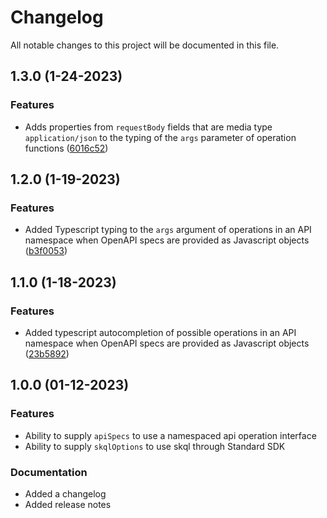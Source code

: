 # Changelog

All notable changes to this project will be documented in this file.

## 1.3.0 (1-24-2023)

### Features

- Adds properties from `requestBody` fields that are media type `application/json` to the typing of the `args` parameter of operation functions ([6016c52](https://github.com/comake/standard-sdk-js/pull/16/commits/6016c527a59532548e07e7ad4b4baae385261646))

## 1.2.0 (1-19-2023)

### Features

- Added Typescript typing to the `args` argument of operations in an API namespace when OpenAPI specs are provided as Javascript objects ([b3f0053](https://github.com/comake/standard-sdk-js/pull/14/commits/b3f00539269c83936b7be8472663e357911e5438))

## 1.1.0 (1-18-2023)

### Features

- Added typescript autocompletion of possible operations in an API namespace when OpenAPI specs are provided as Javascript objects ([23b5892](https://github.com/comake/standard-sdk-js/pull/12/commits/23b5892d8f9a069a1e96702e89aaa017a372bde5))

## 1.0.0 (01-12-2023)

### Features

- Ability to supply `apiSpecs` to use a namespaced api operation interface
- Ability to supply `skqlOptions` to use skql through Standard SDK

### Documentation
 
- Added a changelog
- Added release notes